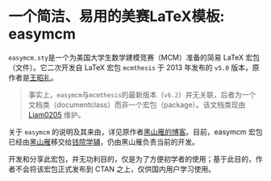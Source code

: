 # 一个简洁、易用的美赛LaTeX模板: easymcm

`easymcm.sty`是一个为美国大学生数学建模竞赛（MCM）准备的简易 LaTeX 宏包（文件）。它二次开发自 LaTeX 宏包 `mcmthesis` 于 2013 年发布的 `v5.0` 版本，原作者是[王昭礼](http://www.latexstudio.net)。

> 事实上，`easymcm`与`mcmthesis`的最新版本（`v6.2`）并无关联，后者为一个文档类（documentclass）而非一个宏包（package）。该文档类现由 [Liam0205](https://github.com/Liam0205/mcmthesis/releases/) 维护。

关于 `easymcm` 的说明及其来由，详见原作者[黑山雁的博客](https://www.cnblogs.com/xjtu-blacksmith/p/9737960.html)。目前，easymcm 宏包已经由[黑山雁](https://github.com/xjtu-blacksmith)移交给[钱院学辅](https://github.com/qyxf)，仍由黑山雁负责当前的开发。

开发和分享此宏包，并无功利目的，仅是为了方便初学者的使用；基于此目的，作者不会将该宏包正式发布到 CTAN 之上，仅供国内用户学习使用。
